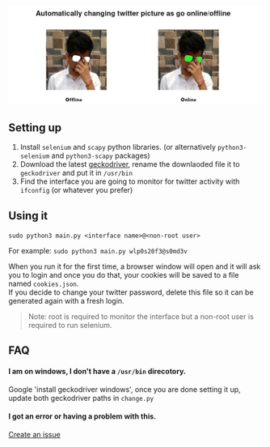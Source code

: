 ![demo](/twitter-status/demo.png)

## Setting up
1. Install `selenium` and `scapy` python libraries. (or alternatively `python3-selenium` and `python3-scapy` packages)
2. Download the latest [geckodriver](https://github.com/mozilla/geckodriver/releases), rename the downlaoded file it to `geckodriver` and put it in `/usr/bin`
3. Find the interface you are going to monitor for twitter activity with `ifconfig` (or whatever you prefer)

## Using it
`sudo python3 main.py <interface name>@<non-root user>`

For example: `sudo python3 main.py wlp0s20f3@s0md3v`

When you run it for the first time, a browser window will open and it will ask you to login and once you do that, your cookies will be saved to a file named `cookies.json`.\
If you decide to change your twitter password, delete this file so it can be generated again with a fresh login.

> Note: root is required to monitor the interface but a non-root user is required to run selenium.

## FAQ
#### I am on windows, I don't have a `/usr/bin` direcotory.
Google 'install geckodriver windows', once you are done setting it up, update both geckodriver paths in `change.py`
#### I got an error or having a problem with this.
[Create an issue](https://github.com/s0md3v/dump/issues/new)
